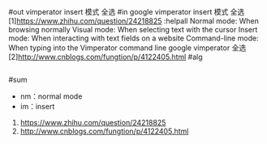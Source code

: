 #out
vimperator insert 模式 全选
#in
google vimperator insert 模式 全选
[1]https://www.zhihu.com/question/24218825
:helpall
Normal mode: When browsing normally
Visual mode: When selecting text with the cursor
Insert mode: When interacting with text fields on a website
Command-line mode: When typing into the Vimperator command line
google vimperator 全选
[2]http://www.cnblogs.com/fungtion/p/4122405.html
#alg
```
```
#sum
- nm：normal mode
- im：insert
1. https://www.zhihu.com/question/24218825
2. http://www.cnblogs.com/fungtion/p/4122405.html
